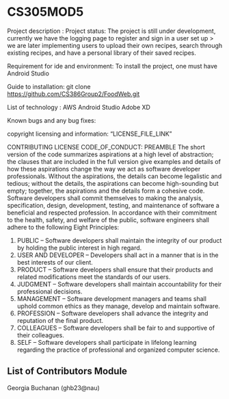 # CS305MOD5
Project description : 
Project status: The project is still under development, currently we have the logging page to register and sign in a user set up > we are later implementing users to upload their own recipes, search through existing recipes, and have a personal library of their saved recipes. 

Requirement for ide and environment: To install the project, one must have Android Studio

Guide to installation: 
git clone https://github.com/CS386Group2/FoodWeb.git


List of technology :
AWS 
Android Studio
Adobe XD

Known bugs and any bug fixes:
	

copyright licensing and information: “LICENSE_FILE_LINK”


CONTRIBUTING
LICENSE
	CODE_OF_CONDUCT:
	PREAMBLE
The short version of the code summarizes aspirations at a high level of abstraction; the clauses that are included in the full version give examples and details of how these aspirations change the way we act as software developer professionals. Without the aspirations, the details can become legalistic and tedious; without the details, the aspirations can become high-sounding but empty; together, the aspirations and the details form a cohesive code.
Software developers shall commit themselves to making the analysis, specification, design, development, testing, and maintenance of software a beneficial and respected profession. In accordance with their commitment to the health, safety, and welfare of the public, software engineers shall adhere to the following Eight Principles:
1. PUBLIC – Software developers shall maintain the integrity of our product by holding the public interest in high regard.
2. USER AND DEVELOPER – Developers shall act in a manner that is in the best interests of our client.
3. PRODUCT – Software developers shall ensure that their products and related modifications meet the standards of our users.
4. JUDGMENT – Software developers shall maintain accountability for their professional decisions.
5. MANAGEMENT – Software development managers and teams shall uphold common ethics as they manage, develop and maintain software. 
6. PROFESSION – Software developers shall advance the integrity and reputation of the final product.
7. COLLEAGUES – Software developers shall be fair to and supportive of their colleagues.
8. SELF – Software developers shall participate in lifelong learning regarding the practice of professional and organized computer science.

## List of Contributors Module
Georgia Buchanan (ghb23@nau)
